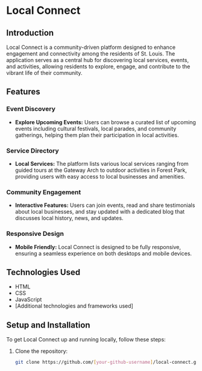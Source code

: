 # Local Connect

## Introduction
Local Connect is a community-driven platform designed to enhance engagement and connectivity among the residents of St. Louis. The application serves as a central hub for discovering local services, events, and activities, allowing residents to explore, engage, and contribute to the vibrant life of their community.

## Features

### Event Discovery
- **Explore Upcoming Events:** Users can browse a curated list of upcoming events including cultural festivals, local parades, and community gatherings, helping them plan their participation in local activities.

### Service Directory
- **Local Services:** The platform lists various local services ranging from guided tours at the Gateway Arch to outdoor activities in Forest Park, providing users with easy access to local businesses and amenities.

### Community Engagement
- **Interactive Features:** Users can join events, read and share testimonials about local businesses, and stay updated with a dedicated blog that discusses local history, news, and updates.

### Responsive Design
- **Mobile Friendly:** Local Connect is designed to be fully responsive, ensuring a seamless experience on both desktops and mobile devices.

## Technologies Used
- HTML
- CSS
- JavaScript
- [Additional technologies and frameworks used]

## Setup and Installation
To get Local Connect up and running locally, follow these steps:
1. Clone the repository:
   ```bash
   git clone https://github.com/[your-github-username]/local-connect.git
